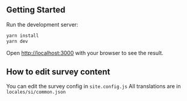 ## Getting Started

Run the development server:

```bash
yarn install
yarn dev
```

Open [http://localhost:3000](http://localhost:3000) with your browser to see the result.


## How to edit survey content

You can edit the survey config in `site.config.js`
All translations are in `locales/si/common.json`
